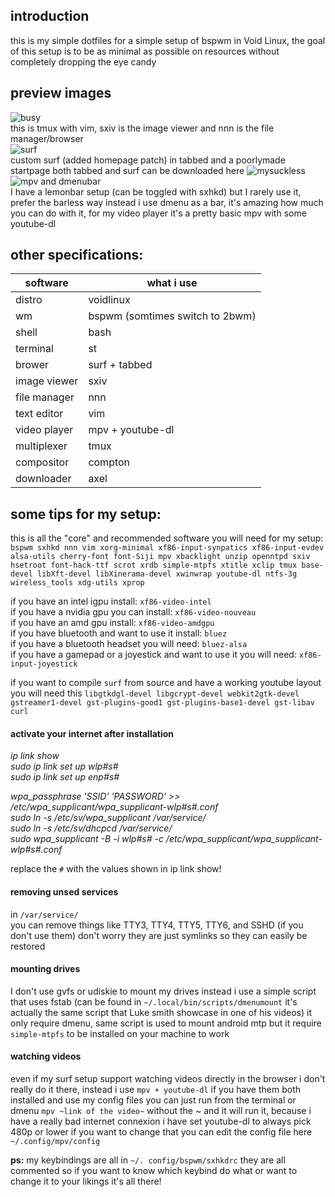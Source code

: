 ## introduction
this is my simple dotfiles for a simple setup of bspwm in Void Linux, the goal of this setup is to be as minimal as possible on resources without completely dropping the eye candy<br />

## preview images
![busy](https://raw.githubusercontent.com/Speyll/void-bspwm/master/screenshots/busy.png)<br />
this is tmux with vim, sxiv is the image viewer and nnn is the file manager/browser<br />
![surf](https://raw.githubusercontent.com/Speyll/void-bspwm/master/screenshots/customsurf.png)<br />
custom surf (added homepage patch) in tabbed and a poorlymade startpage both tabbed and surf can be downloaded here ![mysuckless](https://github.com/Speyll/mysuckless)<br />
![mpv and dmenubar](https://raw.githubusercontent.com/Speyll/void-bspwm/master/screenshots/dmenubar_and_vidya.png) <br />
I have a lemonbar setup (can be toggled with sxhkd) but I rarely use it, prefer the barless way instead i use dmenu as a bar, it's amazing how much you can do with it, for my video player it's a pretty basic mpv with some youtube-dl<br />

## other specifications:

| software  | what i use |
| ------------- | ------------- |
| distro  | voidlinux |
| wm  | bspwm (somtimes switch to 2bwm) |
| shell  | bash |
| terminal  | st |
| brower  | surf + tabbed |
| image viewer  | sxiv |
| file manager  | nnn |
| text editor  | vim |
| video player  | mpv + youtube-dl |
| multiplexer  | tmux |
| compositor  | compton |
| downloader | axel |

## some tips for my setup:
this is all the "core" and recommended software you will need for my setup:<br />
`bspwm sxhkd nnn vim xorg-minimal xf86-input-synpatics xf86-input-evdev alsa-utils cherry-font font-Siji mpv xbacklight unzip openntpd sxiv hsetroot font-hack-ttf scrot xrdb simple-mtpfs xtitle xclip tmux base-devel libXft-devel libXinerama-devel xwinwrap youtube-dl ntfs-3g wireless_tools xdg-utils xprop`<br />

if you have an intel igpu install: `xf86-video-intel`<br />
if you have a nvidia gpu you can install: `xf86-video-nouveau`<br />
if you have an amd gpu install: `xf86-video-amdgpu`<br />
if you have bluetooth and want to use it install: `bluez`<br />
if you have a bluetooth headset you will need: `bluez-alsa`<br />
if you have a gamepad or a joyestick and want to use it you will need: `xf86-input-joyestick`<br />

if you want to compile `surf` from source and have a working youtube layout you will need this `libgtkdgl-devel libgcrypt-devel webkit2gtk-devel gstreamer1-devel gst-plugins-good1 gst-plugins-base1-devel gst-libav curl`<br />

#### activate your internet after installation
*ip link show <br />
sudo ip link set up wlp#s# <br />
sudo ip link set up enp#s# <br />*

*wpa_passphrase 'SSID' 'PASSWORD' >> /etc/wpa_supplicant/wpa_supplicant-wlp#s#.conf <br />
sudo ln -s /etc/sv/wpa_supplicant /var/service/ <br />
sudo ln -s /etc/sv/dhcpcd /var/service/ <br />
sudo wpa_supplicant -B -i wlp#s# -c /etc/wpa_supplicant/wpa_supplicant-wlp#s#.conf <br />*

replace the `#` with the values shown in ip link show!

#### removing unsed services
in `/var/service/`<br />
you can remove things like TTY3, TTY4, TTY5, TTY6, and SSHD (if you don't use them) don't worry they are just symlinks so they can easily be restored<br />

#### mounting drives
I don't use gvfs or udiskie to mount my drives instead i use a simple script that uses fstab (can be found in `~/.local/bin/scripts/dmenumount` it's actually the same script that Luke smith showcase in one of his videos) it only require dmenu, same script is used to mount android mtp but it require `simple-mtpfs` to be installed on your machine to work<br />

#### watching videos
even if my surf setup support watching videos directly in the browser i don't really do it there, instead i use `mpv + youtube-dl` if you have them both installed and use my config files you can just run from the terminal or dmenu `mpv ~link of the video~` without the ~ and it will run it, because i have a really bad internet connexion i have set youtube-dl to always pick 480p or lower if you want to change that you can edit the config file here `~/.config/mpv/config`

**ps:** my keybindings are all in `~/. config/bspwm/sxhkdrc` they are all commented so if you want to know which keybind do what or want to change it to your likings it's all there!<br />
